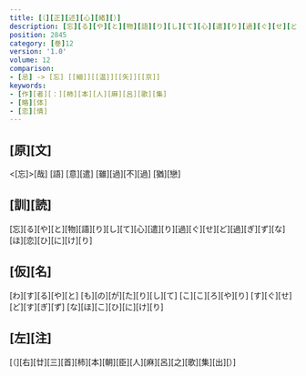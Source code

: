```yaml
---
title: [（][正][述][心][緒][）]
description: [忘][る][や][と][物][語][り][し][て][心][遣][り][過][ぐ][せ][ど][過][ぎ][ず][な][ほ][恋][ひ][に][け][り]
position: 2845
category: [巻]12
version: '1.0'
volume: 12
comparison:
- [忌] -> [忘] [[細]][[温]][[矢]][[京]]
keywords:
- [作][者][：][柿][本][人][麻][呂][歌][集]
- [略][体]
- [恋][情]
---
```


## [原][文]

<[忘]>[哉] [語] [意][遣] [雖][過][不][過] [猶][戀]

## [訓][読]

[忘][る][や][と][物][語][り][し][て][心][遣][り][過][ぐ][せ][ど][過][ぎ][ず][な][ほ][恋][ひ][に][け][り]

## [仮][名]

[わ][す][る][や][と] [も][の][が][た][り][し][て] [こ][こ][ろ][や][り] [す][ぐ][せ][ど][す][ぎ][ず] [な][ほ][こ][ひ][に][け][り]

## [左][注]

[（][右][廿][三][首][柿][本][朝][臣][人][麻][呂][之][歌][集][出][）]
